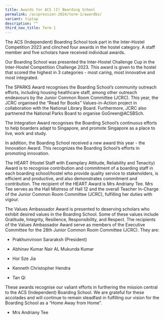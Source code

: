 ```yaml
---
title: Awards for ACS (I) Boarding School
permalink: /acspression-2024/term-1/awardbs/
variant: tiptap
description: ""
third_nav_title: Term 1
---
```

<p>The ACS (Independent) Boarding School took part in the Inter-Hostel Competition 2023 and clinched four awards in the hostel category. A staff member and five scholars have received individual awards.</p><p>Our Boarding School was presented the Inter-Hostel Challenge Cup in the Inter-Hostel Competition Challenge 2023. This award is given to the hostel that scored the highest in 3 categories - most caring, most innovative and most integrated.</p><p>The SPARKS Award recognises the Boarding School’s community outreach efforts, including housing healthcare staff, among other outreach endeavours by the Junior Common Room Committee (JCRC). This year, the JCRC organised the “Read for Books” Values-in-Action project in collaboration with the National Library Board. Furthermore, JCRC also partnered the National Parks Board to organise GoGreen@ACSBSch.</p><p>The Integration Award recognises the Boarding School’s continuous efforts to help boarders adapt to Singapore, and promote Singapore as a place to live, work and study.</p><p>In addition, the Boarding School received a new award this year - the Innovation Award. This recognizes the Boarding School’s efforts in promoting innovation.</p><p>The HEART (Hostel Staff with Exemplary Attitude, Reliability and Tenacity) Award is to recognise contribution and commitment of a boarding staff in each boarding school/hostel who provide quality service to stakeholders, is efficient and productive, and also demonstrates commitment and contribution. The recipient of the HEART Award is Mrs Andriany Tee. Mrs Tee serves as the Hall Mistress of Hall 12 and the overall Teacher In-Charge of the Junior Common Room Committee (JCRC), fulfilling her duties with vigour.</p><p>The Values Ambassador Award is presented to deserving scholars who exhibit desired values in the Boarding School. Some of these values include Gratitude, Integrity, Resilience, Responsibility, and Respect. The recipients of the Values Ambassador Award serve as members of the Executive Committee for the 28th Junior Common Room Committee (JCRC). They are:</p><ul data-tight="true" class="tight"><li><p>Prakhunviroon Sararaksh (President)</p></li><li><p>Abhinav Kumar Nair AL Mukunda Kumar</p></li><li><p>Hor Sze Jia</p></li><li><p>Kenneth Christopher Hendra</p></li><li><p>Tan Qi</p></li></ul><p>These awards recognise our valiant efforts in furthering the mission central to the ACS (Independent) Boarding School. We are grateful for these accolades and will continue to remain steadfast in fulfilling our vision for the Boarding School as a “Home Away from Home”.</p><ul data-tight="true" class="tight"><li><p>Mrs Andriany Tee</p></li></ul><p></p>